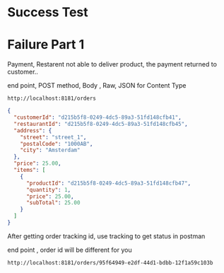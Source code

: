 # Success Test



# Failure Part 1

Payment, Restarent not able to deliver product, the payment returned to customer..


end point, POST method, Body , Raw, JSON for Content Type

```
http://localhost:8181/orders
```

```json
{
  "customerId": "d215b5f8-0249-4dc5-89a3-51fd148cfb41",
  "restaurantId": "d215b5f8-0249-4dc5-89a3-51fd148cfb45",
  "address": {
    "street": "street_1",
    "postalCode": "1000AB",
    "city": "Amsterdam"
  },
  "price": 25.00,
  "items": [
    {
      "productId": "d215b5f8-0249-4dc5-89a3-51fd148cfb47",
      "quantity": 1,
      "price": 25.00,
      "subTotal": 25.00
    }
  ]
}
```

After getting order tracking id, use tracking to get status in postman


end point , order id will be different for you

```
http://localhost:8181/orders/95f64949-e2df-44d1-bdbb-12f1a59c103b
```
